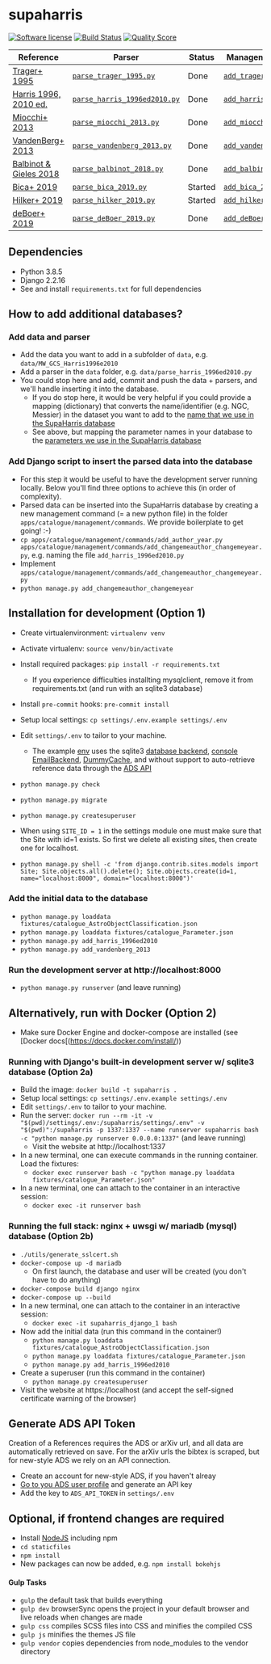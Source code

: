 # supaharris

[![Software license](http://img.shields.io/badge/license-AGPL3-brightgreen.svg)](https://github.com/tlrh314/supaharris/blob/master/LICENSE)
[![Build Status](https://travis-ci.org/tlrh314/supaharris.svg?branch=master)](https://travis-ci.org/tlrh314/supaharris)
[![Quality Score](https://img.shields.io/scrutinizer/g/tlrh314/supaharris.svg?style=flat-square)](https://scrutinizer-ci.com/g/tlrh314/supaharris)


| Reference | Parser | Status | Management command | Status |
|-----------|--------|--------|--------------------|--------|
| [Trager+ 1995](https://ui.adsabs.harvard.edu/abs/1995AJ....109..218T/abstract) | [`parse_trager_1995.py`](data/parse_trager_1995.py) | Done | [`add_trager_1995.py`](apps/catalogue/management/commands/add_trager_1995.py) | Done
| [Harris 1996, 2010 ed.](https://ui.adsabs.harvard.edu/abs/1996AJ....112.1487H/abstract) | [`parse_harris_1996ed2010.py`](data/parse_harris_1996ed2010.py) | Done | [`add_harris_1996ed2010.py`](apps/catalogue/management/commands/add_harris_1996ed2010.py) | Done
| [Miocchi+ 2013](https://ui.adsabs.harvard.edu/abs/2013ApJ...774..151M/abstract) | [`parse_miocchi_2013.py`](data/parse_miocchi_2013.py) | Done | [`add_miocchi_2013.py`](apps/catalogue/management/commands/add_miocchi_2013.py) | Done
| [VandenBerg+ 2013](https://ui.adsabs.harvard.edu/abs/2013ApJ...775..134V/abstract) | [`parse_vandenberg_2013.py`](data/parse_vandenberg_2013.py) | Done | [`add_vandenberg_2013.py`](apps/catalogue/management/commands/add_vandenberg_2013.py) | Done
| [Balbinot & Gieles 2018](https://ui.adsabs.harvard.edu/abs/2018MNRAS.474.2479B/abstract) | [`parse_balbinot_2018.py`](data/parse_balbinot_2018.py) | Done | [`add_balbinot_2018.py`](apps/catalogue/management/commands/add_balbinot_2018.py) | Done
| [Bica+ 2019](https://ui.adsabs.harvard.edu/abs/2019AJ....157...12B/abstract) | [`parse_bica_2019.py`](data/parse_bica_2019.py) | Started | [`add_bica_2019.py`](apps/catalogue/management/commands/add_bica_2019.py) | Boilerplate
| [Hilker+ 2019](https://ui.adsabs.harvard.edu/abs/2019MNRAS.482.5138B/abstract) | [`parse_hilker_2019.py`](data/parse_hilker_2019.py) | Started | [`add_hilker_2019.py`](apps/catalogue/management/commands/add_hilker_2019.py) | Boilerplate
| [deBoer+ 2019](https://ui.adsabs.harvard.edu/abs/2019MNRAS.485.4906D/abstract) | [`parse_deBoer_2019.py`](data/parse_deBoer_2019.py) | Done | [`add_deBoer_2019.py`](apps/catalogue/management/commands/add_deBoer_2019.py) | Done



## **Dependencies**
- Python 3.8.5
- Django 2.2.16
- See and install `requirements.txt` for full dependencies

## How to add additional databases?

### Add data and parser
- Add the data you want to add in a subfolder of `data`, e.g. `data/MW_GCS_Harris1996e2010`
- Add a parser in the `data` folder, e.g. `data/parse_harris_1996ed2010.py`
- You could stop here and add, commit and push the data + parsers, and we'll handle
  inserting it into the database.
  - If you do stop here, it would be very helpful if you could provide a mapping
    (dictionary) that converts the name/identifier (e.g. NGC, Messier) in the dataset
    you want to add to the [name that we use in the SupaHarris database](https://www.supaharris.com/catalogue/astro_object/list/)
  - See above, but mapping the parameter names in your database to the
  [parameters we use in the SupaHarris database](https://www.supaharris.com/catalogue/parameter/list/)

### Add Django script to insert the parsed data into the database
- For this step it would be useful to have the development server running locally.
  Below you'll find three options to achieve this (in order of complexity).
- Parsed data can be inserted into the SupaHarris database by creating
  a new management command (= a new python file) in the folder
  `apps/catalogue/management/commands`. We provide boilerplate to get going! :-)
- `cp apps/catalogue/management/commands/add_author_year.py
   apps/catalogue/management/commands/add_changemeauthor_changemeyear.py`,
   e.g. naming the file `add_harris_1996ed2010.py`
- Implement `apps/catalogue/management/commands/add_changemeauthor_changemeyear.py`
- `python manage.py add_changemeauthor_changemeyear`


## **Installation for development (Option 1)**
- Create virtualenvironment: `virtualenv venv`
- Activate virtualenv: `source venv/bin/activate`

- Install required packages: `pip install -r requirements.txt`
  - If you experience difficulties installting mysqlclient,
    remove it from requirements.txt (and run with an sqlite3 database)
- Install `pre-commit` hooks: `pre-commit install`
- Setup local settings: `cp settings/.env.example settings/.env`
- Edit `settings/.env` to tailor to your machine.
  - The example [env](https://django-environ.readthedocs.io/en/latest/) uses the
    sqlite3 [database backend](https://docs.djangoproject.com/en/dev/ref/databases/),
    [console EmailBackend](https://docs.djangoproject.com/en/dev/topics/email/#console-backend),
    [DummyCache](https://docs.djangoproject.com/en/dev/topics/cache/#dummy-caching-for-development),
    and without support to auto-retrieve reference data through the
    [ADS API](https://github.com/tlrh314/supaharris#generate-ads-api-token)

- `python manage.py check`
- `python manage.py migrate`
- `python manage.py createsuperuser`
- When using `SITE_ID = 1` in the settings module one must make sure that the
  Site with id=1 exists. So first we delete all existing sites, then create
  one for localhost.
- `python manage.py shell -c 'from django.contrib.sites.models import Site;
   Site.objects.all().delete(); Site.objects.create(id=1, name="localhost:8000",
   domain="localhost:8000")'`

### Add the initial data to the database
- `python manage.py loaddata fixtures/catalogue_AstroObjectClassification.json`
- `python manage.py loaddata fixtures/catalogue_Parameter.json`
- `python manage.py add_harris_1996ed2010`
- `python manage.py add_vandenberg_2013`

### Run the development server at http://localhost:8000
- `python manage.py runserver` (and leave running)


## **Alternatively, run with Docker (Option 2)**
- Make sure Docker Engine and docker-compose are installed
  (see [Docker docs[(https://docs.docker.com/install/))

### **Running with Django's built-in development server w/ sqlite3 database (Option 2a)**
- Build the image: `docker build -t supaharris .`
- Setup local settings: `cp settings/.env.example settings/.env`
- Edit `settings/.env` to tailor to your machine.
- Run the server: `docker run --rm -it -v "$(pwd)/settings/.env:/supaharris/settings/.env" -v "$(pwd)":/supaharris -p 1337:1337
  --name runserver supaharris bash -c "python manage.py runserver 0.0.0.0:1337"` (and leave running)
  - Visit the website at http://localhost:1337
- In a new terminal, one can execute commands in the running container. Load the fixtures:
  - `docker exec runserver bash -c "python manage.py loaddata fixtures/catalogue_Parameter.json"`
- In a new terminal, one can attach to the container in an interactive session:
  - `docker exec -it runserver bash`

### **Running the full stack: nginx + uwsgi w/ mariadb (mysql) database (Option 2b)**
- `./utils/generate_sslcert.sh`
- `docker-compose up -d mariadb`
  - On first launch, the database and user will be created (you don't have to do anything)
- `docker-compose build django nginx`
- `docker-compose up --build`
- In a new terminal, one can attach to the container in an interactive session:
  - `docker exec -it supaharris_django_1 bash`
- Now add the initial data (run this command in the container!)
  - `python manage.py loaddata fixtures/catalogue_AstroObjectClassification.json`
  - `python manage.py loaddata fixtures/catalogue_Parameter.json`
  - `python manage.py add_harris_1996ed2010`
- Create a superuser (run this command in the container)
  - `python manage.py createsuperuser`
- Visit the website at https://localhost (and accept the self-signed
  certificate warning of the browser)


## Generate ADS API Token

Creation of a References requires the ADS or arXiv url, and all data are automatically
retrieved on save. For the arXiv urls the bibtex is scraped, but for new-style ADS we
rely on an API connection.

- Create an account for new-style ADS, if you haven't alreay
- [Go to you ADS user profile](https://ui.adsabs.harvard.edu/user/settings/token)
  and generate an API key
- Add the key to `ADS_API_TOKEN` in `settings/.env`


## Optional, if frontend changes are required
- Install [NodeJS](https://nodejs.org/en/download/) including npm
- `cd staticfiles`
- `npm install`
- New packages can now be added, e.g. `npm install bokehjs`

#### Gulp Tasks

- `gulp` the default task that builds everything
- `gulp dev` browserSync opens the project in your default browser and live reloads when changes are made
- `gulp css` compiles SCSS files into CSS and minifies the compiled CSS
- `gulp js` minifies the themes JS file
- `gulp vendor` copies dependencies from node_modules to the vendor directory
